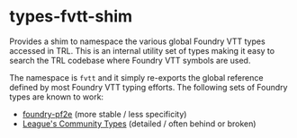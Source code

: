 # types-fvtt-shim
Provides a shim to namespace the various global Foundry VTT types accessed in TRL. This is an internal utility set of types making it easy to search the TRL codebase where Foundry VTT symbols are used.

The namespace is `fvtt` and it simply re-exports the global reference defined by most Foundry VTT typing efforts. The
following sets of Foundry types are known to work:
- [foundry-pf2e](https://github.com/7H3LaughingMan/foundry-pf2e) (more stable / less specificity)
- [League's Community Types](https://github.com/League-of-Foundry-Developers/foundry-vtt-types) (detailed / often behind or broken)


